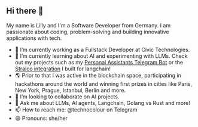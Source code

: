## Hi there 👋

My name is Lilly and I'm a Software Developer from Germany. I am passionate about coding, problem-solving and building innovative applications with tech. 

- 🔭 I’m currently working as a Fullstack Developer at Civic Technologies. 
- 🌱 I’m currently learning about AI and experimenting with LLMs. Check out my projects such as my [Personal Assistants Telegram Bot](https://github.com/happyhackerbird/telegram-ai-bot) or the [Straico integration](https://github.com/langchain-ai/langchain/pull/23940) I built for langchain!
- 🌎 Prior to that I was active in the blockchain space, participating in hackathons around the world and winning first prizes in cities like Paris, New York, Prague, Istanbul, Berlin and more.
- 👯 I’m looking to collaborate on AI projects. 
- 💬 Ask me about LLMs, AI agents, Langchain, Golang vs Rust and more! 
- 📫 How to reach me: @technocolour on Telegram
- 😄 Pronouns: she/her

